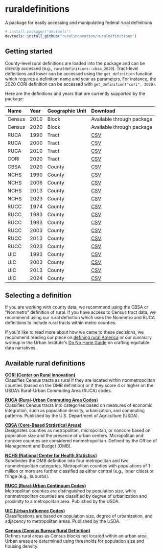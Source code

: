 # ruraldefinitions

A package for easily accessing and manipulating federal rural definitions

```r
# install.packages("devtools")
devtools::install_github("ruralinnovation/ruraldefinitions")
```

## Getting started

County-level rural definitions are loaded into the package and can be directly 
accessed (e.g., `ruraldefinitions::cbsa_2020`). Tract-level definitions and 
lower can be accessed using the `get_definition` function which requires a 
definition name and year as parameters. For instance, the 
2020 CORI definition can be accessed with `get_definition("cori", 2020)`.

Here are the definitions and years that are currently supported by the 
package:

| Name          | Year | Geographic Unit | Download |
|:--------------|:-----|:----------------|:---------|
| Census        | 2010 | Block           | Available through package |
| Census        | 2020 | Block           | Available through package |
| RUCA          | 1990 | Tract           | [CSV](https://ruraldefinitions.s3.us-east-1.amazonaws.com/download/ruca_1990.csv) |
| RUCA          | 2000 | Tract           | [CSV](https://ruraldefinitions.s3.us-east-1.amazonaws.com/download/ruca_2000.csv) |
| RUCA          | 2010 | Tract           | [CSV](https://ruraldefinitions.s3.us-east-1.amazonaws.com/download/ruca_2010.csv) |
| CORI          | 2020 | Tract           | [CSV](https://ruraldefinitions.s3.us-east-1.amazonaws.com/download/cori_2020.csv) |
| CBSA          | 2020 | County          | [CSV](https://ruraldefinitions.s3.us-east-1.amazonaws.com/download/cbsa_2020.csv) |
| NCHS          | 1990 | County          | [CSV](https://ruraldefinitions.s3.us-east-1.amazonaws.com/download/nchs_1990.csv) |
| NCHS          | 2006 | County          | [CSV](https://ruraldefinitions.s3.us-east-1.amazonaws.com/download/nchs_2006.csv) |
| NCHS          | 2013 | County          | [CSV](https://ruraldefinitions.s3.us-east-1.amazonaws.com/download/nchs_2013.csv) |
| NCHS          | 2023 | County          | [CSV](https://ruraldefinitions.s3.us-east-1.amazonaws.com/download/nchs_2023.csv) |
| RUCC          | 1974 | County          | [CSV](https://ruraldefinitions.s3.us-east-1.amazonaws.com/download/rucc_1974.csv) |
| RUCC          | 1983 | County          | [CSV](https://ruraldefinitions.s3.us-east-1.amazonaws.com/download/rucc_1983.csv) |
| RUCC          | 1993 | County          | [CSV](https://ruraldefinitions.s3.us-east-1.amazonaws.com/download/rucc_1993.csv) |
| RUCC          | 2003 | County          | [CSV](https://ruraldefinitions.s3.us-east-1.amazonaws.com/download/rucc_2003.csv) |
| RUCC          | 2013 | County          | [CSV](https://ruraldefinitions.s3.us-east-1.amazonaws.com/download/rucc_2013.csv) |
| RUCC          | 2023 | County          | [CSV](https://ruraldefinitions.s3.us-east-1.amazonaws.com/download/rucc_2023.csv) |
| UIC           | 1993 | County          | [CSV](https://ruraldefinitions.s3.us-east-1.amazonaws.com/download/uic_1993.csv) |
| UIC           | 2003 | County          | [CSV](https://ruraldefinitions.s3.us-east-1.amazonaws.com/download/uic_2003.csv) |
| UIC           | 2013 | County          | [CSV](https://ruraldefinitions.s3.us-east-1.amazonaws.com/download/uic_2013.csv) |
| UIC           | 2024 | County          | [CSV](https://ruraldefinitions.s3.us-east-1.amazonaws.com/download/uic_2024.csv) |


## Selecting a definition

If you are working with county data, we recommend using the CBSA or 
"Nonmetro" definition of rural. If you have access to Census tract data, 
we recommend using our rural definition which uses the Nonmetro and RUCA 
definitions to include rural tracts within metro counties.


If you'd like to read more about how we came to these decisions, we recommend 
reading our piece on [defining rural America](https://ruralinnovation.us/blog/defining-rural-america/) or 
our summary writeup in the Urban Institute's [Do No Harm Guide](https://www.urban.org/research/publication/do-no-harm-guide-crafting-equitable-data-narratives) on 
crafting equitable data narratives.

## Available rural definitions

**[CORI (Center on Rural Innovation)](https://ruralinnovation.us/about/the-definition-of-rural/)**  
Classifies Census tracts as rural if they are located within 
nonmetropolitan counties (based on the OMB definition) or if 
they score 4 or higher on the USDA’s Rural-Urban 
Commuting Area (RUCA) codes.

**[RUCA (Rural-Urban Commuting Area Codes)](https://www.ers.usda.gov/data-products/rural-urban-commuting-area-codes)**  
Classifies Census tracts into categories based on 
measures of economic integration, such as population 
density, urbanization, and commuting patterns. Published 
by the U.S. Department of Agriculture (USDA).

**[CBSA (Core-Based Statistical Areas)](https://www.census.gov/programs-surveys/metro-micro.html)**  
Designates counties as metropolitan, micropolitan, or 
noncore based on population size and the presence of 
urban centers. Micropolitan and noncore counties are 
considered nonmetropolitan. Defined by the Office of 
Management and Budget (OMB).

**[NCHS (National Center for Health Statistics)](https://www.cdc.gov/nchs/data-analysis-tools/urban-rural.html)**  
Subdivides the OMB definition into four metropolitan 
and two nonmetropolitan categories. Metropolitan 
counties with populations of 1 million or more are 
further classified as either central (e.g., inner cities) 
or fringe (e.g., suburbs).

**[RUCC (Rural-Urban Continuum Codes)](https://www.ers.usda.gov/data-products/rural-urban-continuum-codes)**  
Metropolitan counties are 
distinguished by population size, while nonmetropolitan 
counties are classified by degree of urbanization and 
proximity to a metropolitan area. Published by the USDA.

**[UIC (Urban Influence Codes)](https://www.ers.usda.gov/data-products/urban-influence-codes)**  
Classifications are based on population size, 
degree of urbanization, and adjacency to metropolitan areas. Published by the USDA.

**[Census (Census Bureau Rural Definition)](https://www.census.gov/programs-surveys/geography/guidance/geo-areas/urban-rural.html)**  
Defines rural areas as Census blocks not located within 
an urban area. Urban areas are determined using 
thresholds for population size and housing density.




